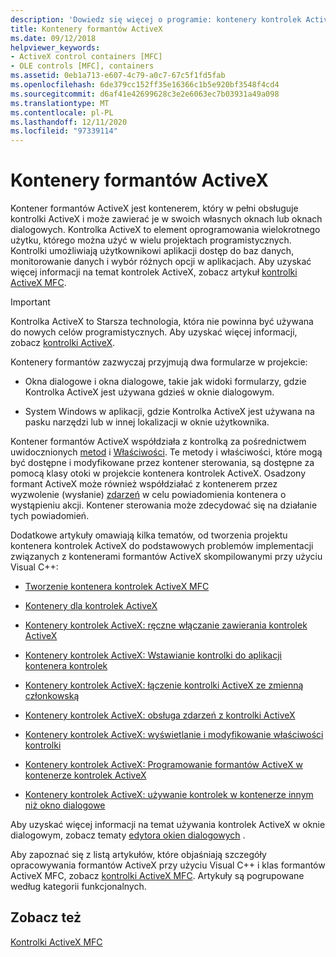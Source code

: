 ```yaml
---
description: 'Dowiedz się więcej o programie: kontenery kontrolek ActiveX'
title: Kontenery formantów ActiveX
ms.date: 09/12/2018
helpviewer_keywords:
- ActiveX control containers [MFC]
- OLE controls [MFC], containers
ms.assetid: 0eb1a713-e607-4c79-a0c7-67c5f1fd5fab
ms.openlocfilehash: 6de379cc152ff35e16366c1b5e920bf3548f4cd4
ms.sourcegitcommit: d6af41e42699628c3e2e6063ec7b03931a49a098
ms.translationtype: MT
ms.contentlocale: pl-PL
ms.lasthandoff: 12/11/2020
ms.locfileid: "97339114"
---
```

# <a name="activex-control-containers"></a>Kontenery formantów ActiveX

Kontener formantów ActiveX jest kontenerem, który w pełni obsługuje kontrolki ActiveX i może zawierać je w swoich własnych oknach lub oknach dialogowych. Kontrolka ActiveX to element oprogramowania wielokrotnego użytku, którego można użyć w wielu projektach programistycznych. Kontrolki umożliwiają użytkownikowi aplikacji dostęp do baz danych, monitorowanie danych i wybór różnych opcji w aplikacjach. Aby uzyskać więcej informacji na temat kontrolek ActiveX, zobacz artykuł [kontrolki ActiveX MFC](mfc-activex-controls.md).

>[!IMPORTANT]
> Kontrolka ActiveX to Starsza technologia, która nie powinna być używana do nowych celów programistycznych. Aby uzyskać więcej informacji, zobacz [kontrolki ActiveX](activex-controls.md).

Kontenery formantów zazwyczaj przyjmują dwa formularze w projekcie:

- Okna dialogowe i okna dialogowe, takie jak widoki formularzy, gdzie Kontrolka ActiveX jest używana gdzieś w oknie dialogowym.

- System Windows w aplikacji, gdzie Kontrolka ActiveX jest używana na pasku narzędzi lub w innej lokalizacji w oknie użytkownika.

Kontener formantów ActiveX współdziała z kontrolką za pośrednictwem uwidocznionych [metod](mfc-activex-controls-methods.md) i [Właściwości](mfc-activex-controls-properties.md). Te metody i właściwości, które mogą być dostępne i modyfikowane przez kontener sterowania, są dostępne za pomocą klasy otoki w projekcie kontenera kontrolek ActiveX. Osadzony formant ActiveX może również współdziałać z kontenerem przez wyzwolenie (wysłanie) [zdarzeń](mfc-activex-controls-events.md) w celu powiadomienia kontenera o wystąpieniu akcji. Kontener sterowania może zdecydować się na działanie tych powiadomień.

Dodatkowe artykuły omawiają kilka tematów, od tworzenia projektu kontenera kontrolek ActiveX do podstawowych problemów implementacji związanych z kontenerami formantów ActiveX skompilowanymi przy użyciu Visual C++:

- [Tworzenie kontenera kontrolek ActiveX MFC](reference/creating-an-mfc-activex-control-container.md)

- [Kontenery dla kontrolek ActiveX](containers-for-activex-controls.md)

- [Kontenery kontrolek ActiveX: ręczne włączanie zawierania kontrolek ActiveX](activex-control-containers-manually-enabling-activex-control-containment.md)

- [Kontenery kontrolek ActiveX: Wstawianie kontrolki do aplikacji kontenera kontrolek](inserting-a-control-into-a-control-container-application.md)

- [Kontenery kontrolek ActiveX: łączenie kontrolki ActiveX ze zmienną członkowską](activex-control-containers-connecting-an-activex-control-to-a-member-variable.md)

- [Kontenery kontrolek ActiveX: obsługa zdarzeń z kontrolki ActiveX](activex-control-containers-handling-events-from-an-activex-control.md)

- [Kontenery kontrolek ActiveX: wyświetlanie i modyfikowanie właściwości kontrolki](activex-control-containers-viewing-and-modifying-control-properties.md)

- [Kontenery kontrolek ActiveX: Programowanie formantów ActiveX w kontenerze kontrolek ActiveX](programming-activex-controls-in-a-activex-control-container.md)

- [Kontenery kontrolek ActiveX: używanie kontrolek w kontenerze innym niż okno dialogowe](activex-control-containers-using-controls-in-a-non-dialog-container.md)

Aby uzyskać więcej informacji na temat używania kontrolek ActiveX w oknie dialogowym, zobacz tematy [edytora okien dialogowych](../windows/dialog-editor.md) .

Aby zapoznać się z listą artykułów, które objaśniają szczegóły opracowywania formantów ActiveX przy użyciu Visual C++ i klas formantów ActiveX MFC, zobacz [kontrolki ActiveX MFC](mfc-activex-controls.md). Artykuły są pogrupowane według kategorii funkcjonalnych.

## <a name="see-also"></a>Zobacz też

[Kontrolki ActiveX MFC](mfc-activex-controls.md)
